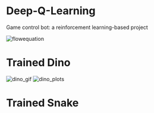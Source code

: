 # Deep-Q-Learning
Game control bot: a reinforcement learning-based project

![flow![equation](https://github.com/PatrykSpierewka/Deep-Q-Learning/assets/101202344/e375ee4d-63fa-4a8f-b590-42492e31c868)
](https://github.com/PatrykSpierewka/Deep-Q-Learning/assets/101202344/2bc0d66f-1e50-4410-8c4b-4d53f98e7641)


# Trained Dino
![dino_gif](https://github.com/PatrykSpierewka/Deep-Q-Learning/assets/101202344/780a559b-7a25-4642-bb39-c38b39a76bdf)
![dino_plots](https://github.com/PatrykSpierewka/Deep-Q-Learning/assets/101202344/ce5b4444-543c-4cd6-8bb5-d41337aa9d36)

# Trained Snake
